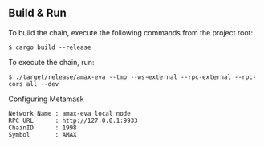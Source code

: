 
## Build & Run

To build the chain, execute the following commands from the project root:

```
$ cargo build --release
```

To execute the chain, run:

```
$ ./target/release/amax-eva --tmp --ws-external --rpc-external --rpc-cors all --dev
```

Configuring Metamask

```
Network Name : amax-eva local node
RPC URL      : http://127.0.0.1:9933
ChainID      : 1998
Symbol       : AMAX
```

